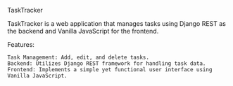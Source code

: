 TaskTracker

TaskTracker is a web application that manages tasks using Django REST as the backend and Vanilla JavaScript for the frontend.

Features:

    Task Management: Add, edit, and delete tasks.
    Backend: Utilizes Django REST framework for handling task data.
    Frontend: Implements a simple yet functional user interface using Vanilla JavaScript.
